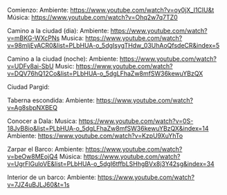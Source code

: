 Comienzo:
	Ambiente: https://www.youtube.com/watch?v=oy0jX_I1CIU&t
	Música: https://www.youtube.com/watch?v=Ohq2w7q7TZ0

Camino a la ciudad (dia):
	Ambiente: https://www.youtube.com/watch?v=mBKG-WXcPNs
	Musica: https://www.youtube.com/watch?v=98mljEyACR0&list=PLbHUA-o_5dgIsygTHdw_03UhAoQfsdeCR&index=5

Camino a la ciudad (noche):
	Ambiente: https://www.youtube.com/watch?v=UDFv8ai-SbU
	Music: https://www.youtube.com/watch?v=DQV76hQ12Co&list=PLbHUA-o_5dgLFhaZw8mfSW36kewuYBzQX

Ciudad Pargid:

Taberna escondida:
	Ambiente: https://www.youtube.com/watch?v=Ag8sbpNXBEQ

Conocer a Dala:
	Musica: https://www.youtube.com/watch?v=0S-18JvB8io&list=PLbHUA-o_5dgLFhaZw8mfSW36kewuYBzQX&index=14
	Ambiente: https://www.youtube.com/watch?v=KzpU9XuYhTo

Zarpar el Barco:
	Ambiente: https://www.youtube.com/watch?v=beOw8MEojQ4
	Música: https://www.youtube.com/watch?v=UgrFlGuloVE&list=PLbHUA-o_5dgI6tffbLSHhgBVx8j3Y42sg&index=34

Interior de un barco: 
	Ambiente: https://www.youtube.com/watch?v=7JZ4uBJLJ60&t=1s

